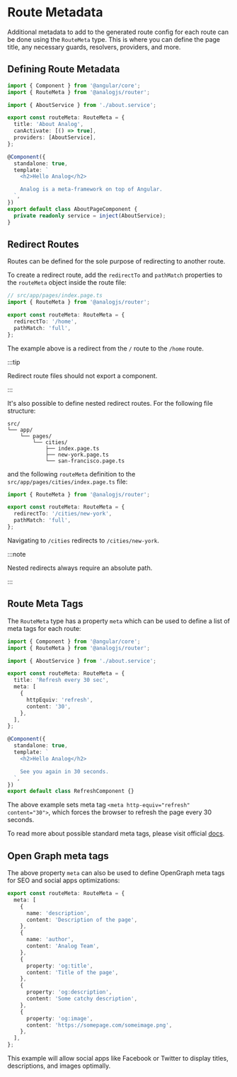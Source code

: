 # Route Metadata

Additional metadata to add to the generated route config for each route can be done using the `RouteMeta` type. This is where you can define the page title, any necessary guards, resolvers, providers, and more.

## Defining Route Metadata

```ts
import { Component } from '@angular/core';
import { RouteMeta } from '@analogjs/router';

import { AboutService } from './about.service';

export const routeMeta: RouteMeta = {
  title: 'About Analog',
  canActivate: [() => true],
  providers: [AboutService],
};

@Component({
  standalone: true,
  template: `
    <h2>Hello Analog</h2>

    Analog is a meta-framework on top of Angular.
  `,
})
export default class AboutPageComponent {
  private readonly service = inject(AboutService);
}
```

## Redirect Routes

Routes can be defined for the sole purpose of redirecting to another route.

To create a redirect route, add the `redirectTo` and `pathMatch` properties to the `routeMeta` object inside the route file:

```ts
// src/app/pages/index.page.ts
import { RouteMeta } from '@analogjs/router';

export const routeMeta: RouteMeta = {
  redirectTo: '/home',
  pathMatch: 'full',
};
```

The example above is a redirect from the `/` route to the `/home` route.

:::tip

Redirect route files should not export a component.

:::

It's also possible to define nested redirect routes. For the following file structure:

```treeview
src/
└── app/
    └── pages/
        └── cities/
            ├── index.page.ts
            ├── new-york.page.ts
            └── san-francisco.page.ts
```

and the following `routeMeta` definition to the `src/app/pages/cities/index.page.ts` file:

```ts
import { RouteMeta } from '@analogjs/router';

export const routeMeta: RouteMeta = {
  redirectTo: '/cities/new-york',
  pathMatch: 'full',
};
```

Navigating to `/cities` redirects to `/cities/new-york`.

:::note

Nested redirects always require an absolute path.

:::

## Route Meta Tags

The `RouteMeta` type has a property `meta` which can be used to define a list of meta tags for each route:

```ts
import { Component } from '@angular/core';
import { RouteMeta } from '@analogjs/router';

import { AboutService } from './about.service';

export const routeMeta: RouteMeta = {
  title: 'Refresh every 30 sec',
  meta: [
    {
      httpEquiv: 'refresh',
      content: '30',
    },
  ],
};

@Component({
  standalone: true,
  template: `
    <h2>Hello Analog</h2>

    See you again in 30 seconds.
  `,
})
export default class RefreshComponent {}
```

The above example sets meta tag `<meta http-equiv="refresh" content="30">`, which forces the browser to refresh the page every 30 seconds.

To read more about possible standard meta tags, please visit official [docs](https://developer.mozilla.org/en-US/docs/Web/HTML/Element/meta).

## Open Graph meta tags

The above property `meta` can also be used to define OpenGraph meta tags for SEO and social apps optimizations:

```ts
export const routeMeta: RouteMeta = {
  meta: [
    {
      name: 'description',
      content: 'Description of the page',
    },
    {
      name: 'author',
      content: 'Analog Team',
    },
    {
      property: 'og:title',
      content: 'Title of the page',
    },
    {
      property: 'og:description',
      content: 'Some catchy description',
    },
    {
      property: 'og:image',
      content: 'https://somepage.com/someimage.png',
    },
  ],
};
```

This example will allow social apps like Facebook or Twitter to display titles, descriptions, and images optimally.

